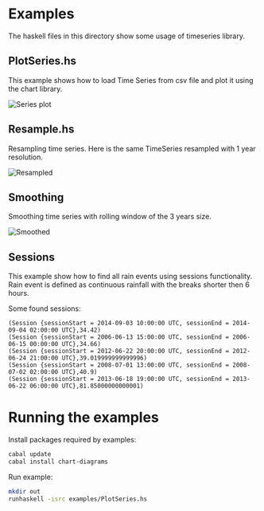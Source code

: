 # Examples

The haskell files in this directory show some usage of timeseries library.


## PlotSeries.hs

This example shows how to load Time Series from csv file and plot it using
the chart library.

![Series plot](https://rawgit.com/klangner/timeseries/master/examples/images/co2.svg)


## Resample.hs

Resampling time series. Here is the same TimeSeries resampled with 1 year resolution.

![Resampled](https://rawgit.com/klangner/timeseries/master/examples/images/co2_resample.svg)


## Smoothing

Smoothing time series with rolling window of the 3 years size.

![Smoothed](https://rawgit.com/klangner/timeseries/master/examples/images/co2_smooth.svg)


## Sessions

This example show how to find all rain events using sessions functionality.
Rain event is defined as continuous rainfall with the breaks shorter then 6 hours.

Some found sessions:
```
(Session {sessionStart = 2014-09-03 10:00:00 UTC, sessionEnd = 2014-09-04 02:00:00 UTC},34.42)
(Session {sessionStart = 2006-06-13 15:00:00 UTC, sessionEnd = 2006-06-15 00:00:00 UTC},34.66)
(Session {sessionStart = 2012-06-22 20:00:00 UTC, sessionEnd = 2012-06-24 21:00:00 UTC},39.019999999999996)
(Session {sessionStart = 2008-07-01 13:00:00 UTC, sessionEnd = 2008-07-02 02:00:00 UTC},40.9)
(Session {sessionStart = 2013-06-18 19:00:00 UTC, sessionEnd = 2013-06-22 06:00:00 UTC},81.85000000000001)
```


# Running the examples

Install packages required by examples:

```sh
cabal update
cabal install chart-diagrams
```

Run example:
```bash
mkdir out
runhaskell -isrc examples/PlotSeries.hs
```
